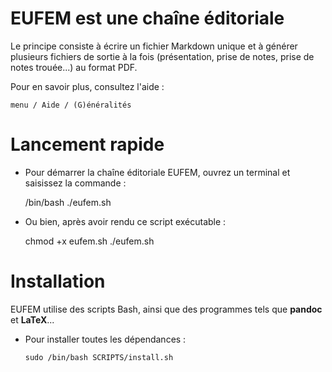 # EUFEM est une chaîne éditoriale

Le principe consiste à écrire un fichier Markdown unique et à générer 
plusieurs fichiers de sortie à la fois (présentation, prise de notes, 
prise de notes trouée...) au format PDF.

Pour en savoir plus, consultez l'aide : 

	menu / Aide / (G)énéralités 

# Lancement rapide

+ Pour démarrer la chaîne éditoriale EUFEM, ouvrez un terminal et 
saisissez la commande :

    /bin/bash ./eufem.sh

+ Ou bien, après avoir rendu ce script exécutable :

    chmod +x eufem.sh
    ./eufem.sh	

# Installation

EUFEM utilise des scripts Bash, ainsi que des programmes tels que 
**pandoc** et **LaTeX**...

+ Pour installer toutes les dépendances :

	`sudo /bin/bash SCRIPTS/install.sh`

